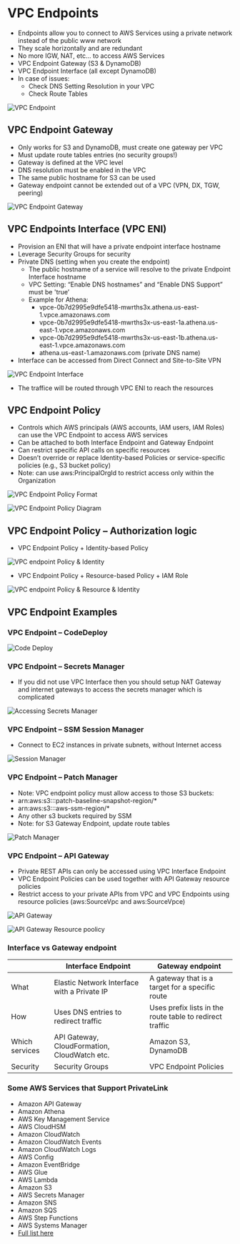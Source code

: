 # VPC Endpoints

- Endpoints allow you to connect to AWS Services using a private network instead of the public www network
- They scale horizontally and are redundant
- No more IGW, NAT, etc… to access AWS Services
- VPC Endpoint Gateway (S3 & DynamoDB)
- VPC Endpoint Interface (all except DynamoDB)
- In case of issues:
  - Check DNS Setting Resolution in your VPC
  - Check Route Tables

![VPC Endpoint](./vpc_endpoint.png)

## VPC Endpoint Gateway

- Only works for S3 and DynamoDB, must create one gateway per VPC
- Must update route tables entries (no security groups!)
- Gateway is defined at the VPC level
- DNS resolution must be enabled in the VPC
- The same public hostname for S3 can be used
- Gateway endpoint cannot be extended out of a VPC (VPN, DX, TGW, peering)

![VPC Endpoint Gateway](./vpc-endpoint_gateway.png)

## VPC Endpoints Interface (VPC ENI)

- Provision an ENI that will have a private endpoint interface hostname
- Leverage Security Groups for security
- Private DNS (setting when you create the endpoint)
  - The public hostname of a service will resolve to the private Endpoint Interface hostname
  - VPC Setting: “Enable DNS hostnames” and “Enable DNS Support” must be 'true’
  - Example for Athena:
    - vpce-0b7d2995e9dfe5418-mwrths3x.athena.us-east-1.vpce.amazonaws.com
    - vpce-0b7d2995e9dfe5418-mwrths3x-us-east-1a.athena.us-east-1.vpce.amazonaws.com
    - vpce-0b7d2995e9dfe5418-mwrths3x-us-east-1b.athena.us-east-1.vpce.amazonaws.com
    - athena.us-east-1.amazonaws.com (private DNS name)
- Interface can be accessed from Direct Connect and Site-to-Site VPN

![VPC Endpoint Interface](./vpc_endpoint_eni.png)

- The traffice will be routed through VPC ENI to reach the resources

## VPC Endpoint Policy

- Controls which AWS principals (AWS accounts, IAM users, IAM Roles) can use the VPC Endpoint to access AWS services
- Can be attached to both Interface Endpoint and Gateway Endpoint
- Can restrict specific API calls on specific resources
- Doesn’t override or replace Identity-based Policies or service-specific policies (e.g., S3 bucket policy)
- Note: can use aws:PrincipalOrgId to restrict access only within the Organization

![VPC Endpoint Policy Format](./vpc_endpoint_policy.png)

![VPC Endpoint Policy Diagram](./vpc_endpoint_policy_diagram.png)

## VPC Endpoint Policy – Authorization logic

- VPC Endpoint Policy + Identity-based Policy

![VPC endpoint Policy & Identity](./vpc_endpoint_policy_identity_authorization_logic.png)

- VPC Endpoint Policy + Resource-based Policy + IAM Role

![VPC endpoint Policy & Resource & Identity](./vpc_endpoint_policy_resource_identity_authorization_logic.png)

## VPC Endpoint Examples

### VPC Endpoint – CodeDeploy

![Code Deploy](./vpc_endpoint_eg_code_deploy.png)

### VPC Endpoint – Secrets Manager

- If you did not use VPC Interface then you should setup NAT Gateway and internet gateways to access the secrets manager which is complicated

![Accessing Secrets Manager](./vpc_endpoint_eg_secrets_manager.png)

### VPC Endpoint – SSM Session Manager

- Connect to EC2 instances in private subnets, without Internet access

![Session Manager](./vpc_endpoint_eg_session_manager.png)

### VPC Endpoint – Patch Manager

- Note: VPC endpoint policy must allow access to those S3 buckets:
- arn:aws:s3:::patch-baseline-snapshot-region/*
- arn:aws:s3:::aws-ssm-region/*
- Any other s3 buckets required by SSM
- Note: for S3 Gateway Endpoint, update route tables

![Patch Manager](./vpc_endpoint_eg_patch_manager.png)

### VPC Endpoint – API Gateway

- Private REST APIs can only be accessed using VPC Interface Endpoint
- VPC Endpoint Policies can be used together with API Gateway resource policies
- Restrict access to your private APIs from VPC and VPC Endpoints using resource policies (aws:SourceVpc and aws:SourceVpce)

![API Gateway](./vpc_endpoint_eg_api_gateway.png)

![API Gateway Resource poolicy](./vpc_endpoint_eg_api_gateway_resource_policy.png)

### Interface vs Gateway endpoint

| | Interface Endpoint | Gateway endpoint |
|----| ----|----|
| What | Elastic Network Interface with a Private IP | A gateway that is a target for a specific route |
| How | Uses DNS entries to redirect traffic | Uses prefix lists in the route table to redirect traffic |
| Which services | API Gateway, CloudFormation, CloudWatch etc. | Amazon S3, DynamoDB |
| Security | Security Groups | VPC Endpoint Policies |

### Some AWS Services that Support PrivateLink

- Amazon API Gateway
- Amazon Athena
- AWS Key Management Service
- AWS CloudHSM
- Amazon CloudWatch
- Amazon CloudWatch Events
- Amazon CloudWatch Logs
- AWS Config
- Amazon EventBridge
- AWS Glue
- AWS Lambda
- Amazon S3
- AWS Secrets Manager
- Amazon SNS
- Amazon SQS
- AWS Step Functions
- AWS Systems Manager
- [Full list here](https://docs.aws.amazon.com/vpc/latest/privatelink/integrated-services-vpce-list.html)
